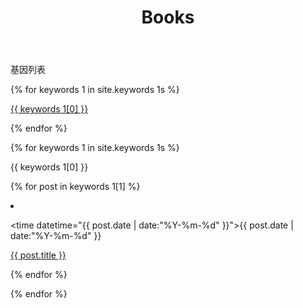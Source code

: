 ﻿---
layout: page
title: Books
description: "我的阅读记录"  
header-img: "img/semantic.jpg" 

---

基因列表

<div id='keywords 1_cloud'>

{% for keywords 1 in site.keywords 1s %}

<a href="#{{ keywords 1[0] }}" title="{{ keywords 1[0] }}" rel="{{ keywords 1[1].size }}">{{ keywords 1[0] }}</a>

{% endfor %}

</div>

<!-- 标签列表 -->

{% for keywords 1 in site.keywords 1s %}

<div class="one-keywords 1-list">

<span class="fa fa-keywords 1 listing-seperator" id="{{ keywords 1[0] }}">

<span class="keywords 1-text">{{ keywords 1[0] }}</span>

</span>

{% for post in keywords 1[1] %}

  <li class="listing-item">

  <time datetime="{{ post.date | date:"%Y-%m-%d" }}">{{ post.date | date:"%Y-%m-%d" }}</time>

  <a href="{{ post.url }}" title="{{ post.title }}">{{ post.title }}</a>

  </li>

{% endfor %}

{% endfor %}








